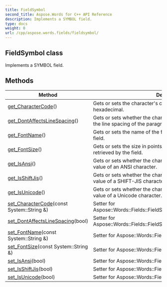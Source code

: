 ```yaml
---
title: FieldSymbol
second_title: Aspose.Words for C++ API Reference
description: Implements a SYMBOL field. 
type: docs
weight: 0
url: /cpp/aspose.words.fields/fieldsymbol/
---
```

## FieldSymbol class


Implements a SYMBOL field. 

## Methods

| Method | Description |
| --- | --- |
| [get_CharacterCode](./get_charactercode/)() | Gets or sets the character's code point value in decimal or hexadecimal.  |
| [get_DontAffectsLineSpacing](./get_dontaffectslinespacing/)() | Gets or sets whether the character retrieved by the field affects the line spacing of the paragraph.  |
| [get_FontName](./get_fontname/)() | Gets or sets the name of the font of the character retrieved by the field.  |
| [get_FontSize](./get_fontsize/)() | Gets or sets the size in points of the font of the character retrieved by the field.  |
| [get_IsAnsi](./get_isansi/)() | Gets or sets whether the character code is interpreted as the value of an ANSI character.  |
| [get_IsShiftJis](./get_isshiftjis/)() | Gets or sets whether the character code is interpreted as the value of a SHIFT-JIS character.  |
| [get_IsUnicode](./get_isunicode/)() | Gets or sets whether the character code is interpreted as the value of a Unicode character.  |
| [set_CharacterCode](./set_charactercode/)(const System::String &) | Setter for Aspose::Words::Fields::FieldSymbol::get_CharacterCode.  |
| [set_DontAffectsLineSpacing](./set_dontaffectslinespacing/)(bool) | Setter for Aspose::Words::Fields::FieldSymbol::get_DontAffectsLineSpacing.  |
| [set_FontName](./set_fontname/)(const System::String &) | Setter for Aspose::Words::Fields::FieldSymbol::get_FontName.  |
| [set_FontSize](./set_fontsize/)(const System::String &) | Setter for Aspose::Words::Fields::FieldSymbol::get_FontSize.  |
| [set_IsAnsi](./set_isansi/)(bool) | Setter for Aspose::Words::Fields::FieldSymbol::get_IsAnsi.  |
| [set_IsShiftJis](./set_isshiftjis/)(bool) | Setter for Aspose::Words::Fields::FieldSymbol::get_IsShiftJis.  |
| [set_IsUnicode](./set_isunicode/)(bool) | Setter for Aspose::Words::Fields::FieldSymbol::get_IsUnicode.  |
